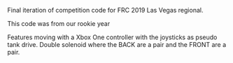 Final iteration of competition code for FRC 2019 Las Vegas regional.

This code was from our rookie year

Features moving with a Xbox One controller with the joysticks as pseudo tank drive.
Double solenoid where the BACK are a pair and the FRONT are a pair.
